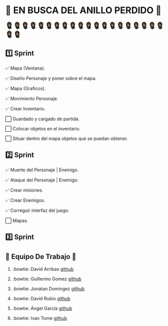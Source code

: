 #  :ring: EN BUSCA DEL ANILLO PERDIDO :ring:
![](https://github.com/ScrumDosa/JuegoJava/blob/master/Personaje/Pj_estados_redimensionado/Frente_Caminando2.png)![](https://github.com/ScrumDosa/JuegoJava/blob/master/Personaje/Pj_estados_redimensionado/Frente_Caminando2.png)![](https://github.com/ScrumDosa/JuegoJava/blob/master/Personaje/Pj_estados_redimensionado/Frente_Caminando2.png)![](https://github.com/ScrumDosa/JuegoJava/blob/master/Personaje/Pj_estados_redimensionado/Frente_Caminando2.png)![](https://github.com/ScrumDosa/JuegoJava/blob/master/Personaje/Pj_estados_redimensionado/Frente_Caminando2.png)![](https://github.com/ScrumDosa/JuegoJava/blob/master/Personaje/Pj_estados_redimensionado/Frente_Caminando2.png)![](https://github.com/ScrumDosa/JuegoJava/blob/master/Personaje/Pj_estados_redimensionado/Frente_Caminando2.png)![](https://github.com/ScrumDosa/JuegoJava/blob/master/Personaje/Pj_estados_redimensionado/Frente_Caminando2.png)![](https://github.com/ScrumDosa/JuegoJava/blob/master/Personaje/Pj_estados_redimensionado/Frente_Caminando2.png)![](https://github.com/ScrumDosa/JuegoJava/blob/master/Personaje/Pj_estados_redimensionado/Frente_Caminando2.png)![](https://github.com/ScrumDosa/JuegoJava/blob/master/Personaje/Pj_estados_redimensionado/Frente_Caminando2.png)![](https://github.com/ScrumDosa/JuegoJava/blob/master/Personaje/Pj_estados_redimensionado/Frente_Caminando2.png)![](https://github.com/ScrumDosa/JuegoJava/blob/master/Personaje/Pj_estados_redimensionado/Frente_Caminando2.png)![](https://github.com/ScrumDosa/JuegoJava/blob/master/Personaje/Pj_estados_redimensionado/Frente_Caminando2.png)![](https://github.com/ScrumDosa/JuegoJava/blob/master/Personaje/Pj_estados_redimensionado/Frente_Caminando2.png)![](https://github.com/ScrumDosa/JuegoJava/blob/master/Personaje/Pj_estados_redimensionado/Frente_Caminando2.png)![](https://github.com/ScrumDosa/JuegoJava/blob/master/Personaje/Pj_estados_redimensionado/Frente_Caminando2.png)![](https://github.com/ScrumDosa/JuegoJava/blob/master/Personaje/Pj_estados_redimensionado/Frente_Caminando2.png)![](https://github.com/ScrumDosa/JuegoJava/blob/master/Personaje/Pj_estados_redimensionado/Frente_Caminando2.png)![](https://github.com/ScrumDosa/JuegoJava/blob/master/Personaje/Pj_estados_redimensionado/Frente_Caminando2.png)![](https://github.com/ScrumDosa/JuegoJava/blob/master/Personaje/Pj_estados_redimensionado/Frente_Caminando2.png)![](https://github.com/ScrumDosa/JuegoJava/blob/master/Personaje/Pj_estados_redimensionado/Frente_Caminando2.png)
## :one: Sprint
:white_check_mark: Mapa (Ventana).

 :white_check_mark: Diseño Personaje y poner sobre el mapa.

 :white_check_mark: Mapa (Graficos).

 :white_check_mark: Movimiento Personaje.

 :white_check_mark: Crear Inventario.

:white_large_square: Guardado y cargado de partida.

:white_large_square: Colocar objetos en el inventario.

:white_large_square: Situar dentro del mapa objetos que se puedan obtener.
    
## :two: Sprint
:white_check_mark: Muerte del Personaje | Enemigo.

:white_check_mark: Ataque del Personaje | Enemigo.

:white_check_mark: Crear misiones.

:white_check_mark: Crear Enemigos.

:white_check_mark: Correguir interfaz del juego.

:white_large_square: Mapas.

## :three: Sprint

##  :couple: Equipo De Trabajo  :couple:
 1. :bowtie: David Arribas [github](https://github.com/DavidUps)
 
 2. :bowtie: Guillermo Gomez [github](https://github.com/GuillermoGomezdr)
 
 3. :bowtie: Jonatan Domingez [github](https://github.com/joniesp)
 
 4. :bowtie: David Rubio [github](https://github.com/drubiom)
 
 5. :bowtie: Ángel García [github](https://github.com/angelgarasenjo)
 
 6. :bowtie: Ivan Tome [github](https://github.com/ivan196)
